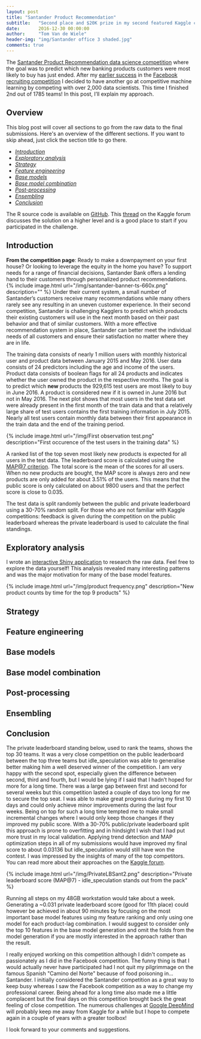 ```yaml
---
layout: post
title: "Santander Product Recommendation"
subtitle:   "Second place and $20K prize in my second featured Kaggle competition!"
date:       2016-12-30 00:00:00
author:     "Tom Van de Wiele"
header-img: "img/Santander office 3 shaded.jpg"
comments: true
---
```




The <a href="https://www.kaggle.com/c/santander-product-recommendation" target="_blank">Santander Product Recommendation data science competition</a> where the goal was to predict which new banking products customers were most likely to buy has just ended. After my <a href="https://ttvand.github.io/Winning-approach-of-the-Facebook-V-Kaggle-competition/" target="_blank">earlier success</a> in the <a href="https://www.kaggle.com/c/facebook-v-predicting-check-ins" target="_blank">Facebook recruiting competition</a> I decided to have another go at competitive machine learning by competing with over 2,000 data scientists. This time I finished 2nd out of 1785 teams! In this post, I’ll explain my approach.

## Overview

This blog post will cover all sections to go from the raw data to the final submissions. Here's an overview of the different sections. If you want to skip ahead, just click the section title to go there.

* *[Introduction](#introduction)*
* *[Exploratory analysis](#explorAnalysis)*
* *[Strategy](#strategy)*
* *[Feature engineering](#featEng)*
* *[Base models](#baseModels)*
* *[Base model combination](#baseModelComb)*
* *[Post-processing](#postProcessing)*
* *[Ensembling](#Ensembling)*
* *[Conclusion](#conclusion)*

The R source code is available on <a href="https://github.com/ttvand/Santander-Product-Recommendation/" target="_blank">GitHub</a>. This <a href="https://www.kaggle.com/c/santander-product-recommendation/forums/t/26824/2nd-place-solution" target="_blank">thread</a> on the Kaggle forum discusses the solution on a higher level and is a good place to start if you participated in the challenge.

## <a name="introduction"><a> Introduction
**From the competition page**: Ready to make a downpayment on your first house? Or looking to leverage the equity in the home you have? To support needs for a range of financial decisions, Santander Bank offers a lending hand to their customers through personalized product recommendations.
{% include image.html url="/img/santander-banner-ts-660x.png" description="" %}
Under their current system, a small number of Santander’s customers receive many recommendations while many others rarely see any resulting in an uneven customer experience. In their second competition, Santander is challenging Kagglers to predict which products their existing customers will use in the next month based on their past behavior and that of similar customers. With a more effective recommendation system in place, Santander can better meet the individual needs of all customers and ensure their satisfaction no matter where they are in life.

The training data consists of nearly 1 million users with monthly historical user and product data between January 2015 and May 2016. User data consists of 24 predictors including the age and income of the users. Product data consists of boolean flags for all 24 products and indicates whether the user owned the product in the respective months. The goal is to predict which **new** products the 929,615 test users are most likely to buy in June 2016. A product is considered new if it is owned in June 2016 but not in May 2016. The next plot shows that most users in the test data set were already present in the first month of the train data and that a relatively large share of test users contains the first training information in July 2015. Nearly all test users contain monthly data between their first appearance in the train data and the end of the training period.

{% include image.html url="/img/First observation test.png" description="First occurence of the test users in the training data" %}

A ranked list of the top seven most likely new products is expected for all users in the test data. The leaderboard score is calculated using the <a href="https://www.kaggle.com/wiki/MeanAveragePrecision" target="_blank">MAP@7 criterion</a>. The total score is the mean of the scores for all users. When no new products are bought, the MAP score is always zero and new products are only added for about 3.51% of the users. This means that the public score is only calculated on about 9800 users and that the perfect score is close to 0.035.

The test data is split randomly between the public and private leaderboard using a 30-70% random split. For those who are not familiar with Kaggle competitions: feedback is given during the competition on the public leaderboard whereas the private leaderboard is used to calculate the final standings.

## <a name="explorAnalysis"><a> Exploratory analysis
I wrote an <a href="https://tvdwiele.shinyapps.io/Santander-Product-Recommendation/" target="_blank">interactive Shiny application</a> to research the raw data. Feel free to explore the data yourself! This analysis revealed many interesting patterns and was the major motivation for many of the base model features.

{% include image.html url="/img/product frequency.png" description="New product counts by time for the top 9 products" %}

## <a name="strategy"><a> Strategy


## <a name="featEng"><a> Feature engineering


## <a name="baseModels"><a> Base models


## <a name="baseModelComb"><a> Base model combination


## <a name="postProcessing"><a> Post-processing


## <a name="Ensembling"><a> Ensembling


## <a name="conclusion"><a> Conclusion
The private leaderboard standing below, used to rank the teams, shows the top 30 teams. It was a very close competition on the public leaderboard between the top three teams but idle_speculation was able to generalise better making him a well deserved winner of the competition. I am very happy with the second spot, especially given the difference between second, third and fourth, but I would be lying if I said that I hadn’t hoped for more for a long time. There was a large gap between first and second for several weeks but this competition lasted a couple of days too long for me to secure the top seat. I was able to make great progress during my first 10 days and could only achieve minor improvements during the last four weeks. Being on top for such a long time tempted me to make small incremental changes where I would only keep those changes if they improved my public score. With a 30-70% public/private leaderboard split this approach is prone to overfitting and in hindsight I wish that I had put more trust in my local validation. Applying trend detection and MAP optimization steps in all of my submissions would have improved my final score to about 0.03136 but idle_speculation would still have won the contest. I was impressed by the insights of many of the top competitors. You can read more about their approaches on the <a href="https://www.kaggle.com/c/santander-product-recommendation/forums/t/26831/all-solutions" target="_blank">Kaggle forum</a>.

{% include image.html url="/img/PrivateLBSant2.png" description="Private leaderboard score (MAP@7) - idle_speculation stands out from the pack" %}

Running all steps on my 48GB workstation would take about a week. Generating a ~0.031 private leaderboard score (good for 11th place) could however be achieved in about 90 minutes by focusing on the most important base model features using my feature ranking and only using one model for each product-lag combination. I would suggest to consider only the top 10 features in the base model generation and omit the folds from the model generation if you are mostly interested in the approach rather than the result.

I really enjoyed working on this competition although I didn't compete as passionately as I did in the Facebook competition. The funny thing is that I would actually never have participated had I not quit my pilgrimmage on the famous Spanish "Camino del Norte" because of food poisoning in... Santander. I initially considered the Santander competition as a great way to keep busy whereas I saw the Facebook competition as a way to change my professional career. Being ahead for a long time also made me a little complacent but the final days on this competition brought back the great feeling of close competition. The numerous challenges at <a href="https://deepmind.com/" target="_blank">Google DeepMind</a> will probably keep me away from Kaggle for a while but I hope to compete again in a couple of years with a greater toolbox!


I look forward to your comments and suggestions.


